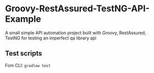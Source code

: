 # Groovy-RestAssured-TestNG-API-Example
A small simple API automation project built with Groovy, RestAssured, TestNG for testing an imperfect qa library api

## Test scripts

Fom CLI: `gradlew test`
